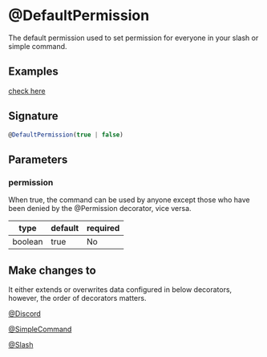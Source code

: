 # @DefaultPermission

The default permission used to set permission for everyone in your slash or simple command.

## Examples

[check here](/docs/decorators/general/permission)

## Signature

```ts
@DefaultPermission(true | false)
```

## Parameters

### permission

When true, the command can be used by anyone except those who have been denied by the @Permission decorator, vice versa.

| type    | default | required |
| ------- | ------- | -------- |
| boolean | true    | No       |

## Make changes to

It either extends or overwrites data configured in below decorators, however, the order of decorators matters.

[@Discord](/docs/decorators/general/discord)

[@SimpleCommand](/docs/decorators/commands/simplecommand)

[@Slash](/docs/decorators/commands/slash)
